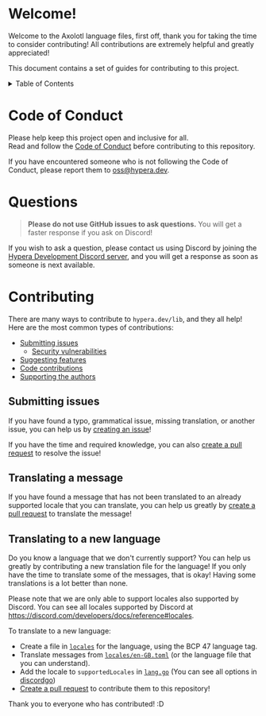 # Welcome!

Welcome to the Axolotl language files, first off, thank you for taking the time to consider contributing!
All contributions are extremely helpful and greatly appreciated!

This document contains a set of guides for contributing to this project.

<details>
<summary>Table of Contents</summary>

<!-- TOC -->
* [Welcome!](#welcome)
* [Code of Conduct](#code-of-conduct)
* [Questions](#questions)
* [Contributing](#contributing)
  * [Submitting issues](#submitting-issues)
  * [Translating a message](#translating-a-message)
  * [Translating to a new language](#translating-to-a-new-language)
<!-- TOC -->
</details>

# Code of Conduct

Please help keep this project open and inclusive for all.  
Read and follow the [Code of Conduct](https://github.com/HyperaDev/.github/blob/main/CODE_OF_CONDUCT.md) before
contributing to this repository.

If you have encountered someone who is not following the Code of Conduct, please report them
to [oss@hypera.dev](mailto:oss@hypera.dev).

# Questions

> **Please do not use GitHub issues to ask questions.** You will get a faster response if you ask on Discord!

If you wish to ask a question, please contact us using Discord by joining
the [Hypera Development Discord server](https://discord.hypera.dev/), and you will get a response as soon as
someone is next available.

# Contributing

There are many ways to contribute to `hypera.dev/lib`, and they all help!  
Here are the most common types of contributions:

* [Submitting issues](#submitting-issues)
  * [Security vulnerabilities](#security-vulnerabilities)
* [Suggesting features](#suggesting-features)
* [Code contributions](#code-contributions)
* [Supporting the authors](#supporting-the-authors)

## Submitting issues

If you have found a typo, grammatical issue, missing translation, or another issue, you can help us
by [creating an issue](https://github.com/HyperaDev/axolotl-lang/issues/new)!

If you have the time and required knowledge, you can
also [create a pull request](https://github.com/HyperaDev/axolotl-lang/compare) to resolve the issue!

## Translating a message

If you have found a message that has not been translated to an already supported locale that you can translate, you can
help us greatly by [create a pull request](https://github.com/HyperaDev/axolotl-lang/compare) to translate the message!

## Translating to a new language

Do you know a language that we don't currently support? You can help us greatly by contributing a new translation file
for the language! If you only have the time to translate some of the messages, that is okay! Having some translations is
a lot better than none.

Please note that we are only able to support locales also supported by Discord.
You can see all locales supported by Discord at https://discord.com/developers/docs/reference#locales.

To translate to a new language:
 - Create a file in [`locales`](locales) for the language, using the BCP 47 language tag.
 - Translate messages from [`locales/en-GB.toml`](locales/en-GB.toml) (or the language file that you can understand).
 - Add the locale to `supportedLocales` in [`lang.go`](lang.go) (You can see all options
in [discordgo](https://github.com/bwmarrin/discordgo/blob/master/locales.go))
 - [Create a pull request](https://github.com/HyperaDev/axolotl-lang/compare) to contribute them to this repository!


Thank you to everyone who has contributed! :D
